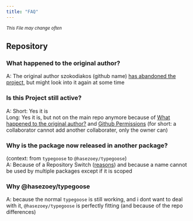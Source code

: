 ```yaml
---
title: "FAQ"
---
```


*<sub>This File may change often</sub>*

## Repository

### What happened to the original author?

A: The original author szokodiakos (github name) [has abandoned the project](https://github.com/szokodiakos/typegoose/issues/99#issuecomment-364639150), but might look into it again at some time

### Is this Project still active?

A:
Short: Yes it is<br/>
Long: Yes it is, but not on the main repo anymore because of [What happened to the original author?](#what-happened-to-the-original-author) and [Github Permissions](https://help.github.com/en/articles/permission-levels-for-a-user-account-repository) (for short: a collaborator cannot add another collaborater, only the owner can)

### Why is the package now released in another package?

(context: from `typegoose` to `@hasezoey/typegoose`)<br/>
A: Because of a Repository Switch ([reasons](#is-this-project-still-active)) and because a name cannot be used by multiple packages except if it is scoped

### Why @hasezoey/typegoose

A: because the normal `typegoose` is still working, and i dont want to deal with it, `@hasezoey/typegoose` is perfectly fitting (and because of the repo differences)
